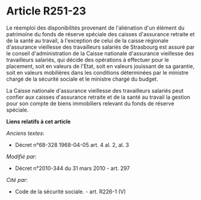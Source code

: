 # Article R251-23

Le réemploi des disponibilités provenant de l'aliénation d'un élément du patrimoine du fonds de réserve spéciale des caisses
d'assurance retraite et de la santé au travail, à l'exception de celui de la caisse régionale d'assurance vieillesse des
travailleurs salariés de Strasbourg est assuré par le conseil d'administration de la Caisse nationale d'assurance vieillesse
des travailleurs salariés, qui décide des opérations à effectuer pour le placement, soit en valeurs de l'Etat, soit en
valeurs jouissant de sa garantie, soit en valeurs mobilières dans les conditions déterminées par le ministre chargé de la
sécurité sociale et le ministre chargé du budget.

La Caisse nationale d'assurance vieillesse des travailleurs salariés peut confier aux caisses d'assurance retraite et de la
santé au travail  la gestion pour son compte de biens immobiliers relevant du fonds de réserve spéciale.

**Liens relatifs à cet article**

_Anciens textes_:

  - Décret n°68-328 1968-04-05 art. 4 al. 2, al. 3

_Modifié par_:

  - Décret n°2010-344 du 31 mars 2010 - art. 297

_Cité par_:

  - Code de la sécurité sociale. - art. R226-1 (V)
